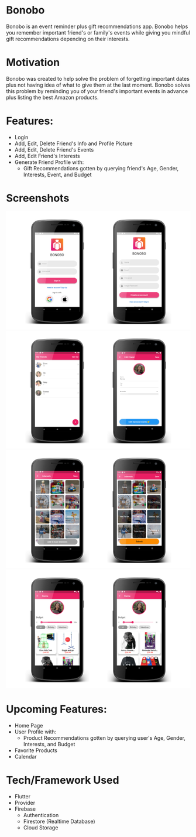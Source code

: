 # Bonobo

Bonobo is an event reminder plus gift recommendations app. Bonobo helps you remember important friend's or family's events while giving you mindful gift recommendations depending on their interests.

# Motivation

Bonobo was created to help solve the problem of forgetting important dates plus not having idea of what to give them at the last moment. Bonobo solves this problem by reminding you of your friend's important events in advance plus listing the best Amazon products.

# Features:

- Login
- Add, Edit, Delete Friend's Info and Profile Picture
- Add, Edit, Delete Friend's Events
- Add, Edit Friend's Interests
- Generate Friend Profile with:
  - Gift Recommendations gotten by querying friend's Age, Gender, Interests, Event, and Budget

# Screenshots

![Login](screenshots/Login.jpg)
![Login](screenshots/MyFriends.jpg)
![Login](screenshots/Interests.jpg)
![Login](screenshots/FriendProfile.jpg)

# Upcoming Features:

- Home Page
- User Profile with:
  - Product Recommendations gotten by querying user's Age, Gender, Interests, and Budget
- Favorite Products
- Calendar

# Tech/Framework Used

- Flutter
- Provider
- Firebase
  - Authentication
  - Firestore (Realtime Database)
  - Cloud Storage
